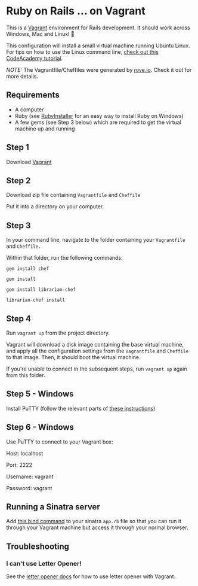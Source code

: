 # Ruby on Rails ... on Vagrant

This is a [Vagrant](https://www.vagrantup.com/) environment for Rails development. It should work across Windows, Mac and Linux! :tada:

This configuration will install a small virtual machine running Ubuntu Linux. For tips on how to use the Linux command line, [check out this CodeAcademy tutorial](https://www.codecademy.com/learn/learn-the-command-line).

_NOTE:_ The Vagrantfile/Cheffiles were generated by [rove.io](http://rove.io/). Check it out for more details.

## Requirements
* A computer
* Ruby (see [RubyInstaller](http://rubyinstaller.org/) for an easy way to install Ruby on Windows)
* A few gems (see Step 3 below) which are required to get the virtual machine up and running

## Step 1
Download [Vagrant](https://www.vagrantup.com/downloads.html)

## Step 2
Download zip file containing `Vagrantfile` and `Cheffile`

Put it into a directory on your computer.

## Step 3
In your command line, navigate to the folder containing your `Vagrantfile` and `Cheffile.`

Within that folder, run the following commands:

```
gem install chef 

gem install 

gem install librarian-chef 

librarian-chef install
```

## Step 4
Run `vagrant up` from the project directory.

Vagrant will download a disk image containing the base virtual machine, and apply all the configuration settings from the `Vagrantfile` and `Cheffile` to that image. Then, it should boot the virtual machine.

If you're unable to connect in the subsequent steps, run `vagrant up` again from this folder.

## Step 5 - Windows
Install PuTTY (follow the relevant parts of [these instructions](http://www.sitepoint.com/getting-started-vagrant-windows/))

## Step 6 - Windows
Use PuTTY to connect to your Vagrant box:

Host: localhost

Port: 2222

Username: vagrant

Password: vagrant


## Running a Sinatra server
Add [this bind command](https://gist.github.com/jhabdas/5945768) to your sinatra `app.rb` file so that you can run it through your Vagrant machine but access it through your normal browser.


## Troubleshooting
### I can't use Letter Opener!
See the [letter opener docs](https://github.com/fgrehm/letter_opener_web#usage) for how to use letter opener with Vagrant.


